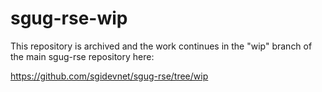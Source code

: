 # sgug-rse-wip

This repository is archived and the work continues in the "wip" branch of the main sgug-rse repository here:

https://github.com/sgidevnet/sgug-rse/tree/wip
